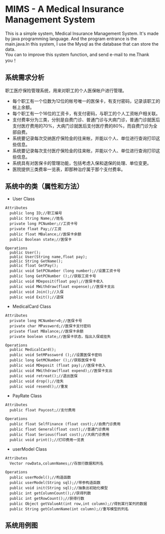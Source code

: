 # MIMS - A Medical Insurance Management System

This is a simple system, Medical Insurance Management System. It's made by java programming language.
And the program entrance is the main.java.In this system, I use the Mysql as the database that can store the data.<br>
You can to improve this system function, and send e-mail to me.Thank you！

## 系统需求分析
职工医疗保险管理系统，用来对职工的个人医保帐户进行管理。
* 每个职工有一个位数为12位的帐号唯一的医保卡，有支付密码，记录该职工的帐上余额。
* 每个职工有一个16位的工资卡，有支付密码，与职工的个人工资帐户相关联。
* 支付费率分为三类，分别是自费门诊、普通门诊与大病门诊，普通门诊就医后支付医疗费用的70%，大病门诊就医后支付医疗费的80%，而自费门诊为全部自费。
* 系统要记录每次交纳医疗保险金的往来帐，并能以个人、单位进行查询打印这些信息。
* 系统要记录每次支付医疗保险金的往来帐，并能以个人、单位进行查询打印这些信息。
* 系统具有对医保卡的管理功能，包括考虑入保和退保的处理、单位变更。
* 医院提供三类费率一览表，即那种治疗属于那个支付费率。

## 系统中的类（属性和方法）
* User Class
```
Attributes
  public long ID;//职工编号
  public String Name;//姓名
  private long PCNumber;//工资卡号
  private float Pay;//工资
  public float MBalance;//医保卡余额
  public Boolean state;//医保卡
  
Operations
  public User();
  public User(String name,float pay);
  public String GetName();
  public float GetPay();
  public void SetPCNumber (long number);//设置工资卡号
  public long GetPCNumber ();//获取工资卡号
  public void MDeposit(float pay);//医保卡收入
  public void MWithdraw(float expense);//医保卡支出
  public void Join();//入保
  public void Exit();//退保

```
* MedicalCard Class
```
Attributes
  private long MCNumber=0;//医保卡号
  private char MPassword;//医保卡支付密码
  private float MBalance;//医保卡余额
  private boolean state;//医保卡状态，指出入保或挂失
  
Operations
  public MedicalCard();
  public void SetMPassword ();//设置医保卡密码
  public long GetMCNumber ();//获取医保卡号
  public void MDeposit (float pay);//医保卡收入
  public void MWithdraw(float expend);//医保卡支出
  public void retreat();//退出医保
  public void drop();//挂失
  public void resend();//重发

```
* PayRate Class
```
Attributes
  public float Paycost;//支付费用
  
Operations 
  public float SelfFinance (float cost);//自费门诊费用
  public float General(float cost);//普通门诊费用
  public float Serious(float cost);//大病门诊费用
  public void print();//打印费用一览表

```
* userModel Class
```
Attributes
  Vector rowData,columnNames;//存放行数据和列名
  
Operations
  public userModel();//构造函数
  public userModel(String sql);//带参构造函数
  public void init(String sql);//抽象出初始化模型
  public int getColumnCount();//获得列数
  public int getRowCount();//获得行数
  public Object getValueAt(int row,int column);//得到某行某列的数据
  public String getColumnName(int column);//重写模型的列名

```
## 系统用例图
